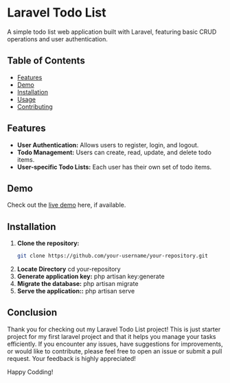 # Laravel Todo List

A simple todo list web application built with Laravel, featuring basic CRUD operations and user authentication.

## Table of Contents
- [Features](#features)
- [Demo](#demo)
- [Installation](#installation)
- [Usage](#usage)
- [Contributing](#contributing)

## Features
- **User Authentication:** Allows users to register, login, and logout.
- **Todo Management:** Users can create, read, update, and delete todo items.
- **User-specific Todo Lists:** Each user has their own set of todo items.

## Demo
Check out the [live demo](#) here, if available.

## Installation
1. **Clone the repository:**
   ```sh
   git clone https://github.com/your-username/your-repository.git
2. **Locate Directory**
     cd your-repository
3. **Generate application key:**
     php artisan key:generate
4. **Migrate the database:**
     php artisan migrate
5. **Serve the application::**
     php artisan serve

## Conclusion

Thank you for checking out my Laravel Todo List project! This is just starter project for my first laravel project and that it helps you manage your tasks efficiently. If you encounter any issues, have suggestions for improvements, or would like to contribute, please feel free to open an issue or submit a pull request. Your feedback is highly appreciated!

Happy Codding!

